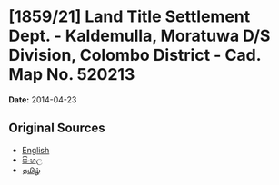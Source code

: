 # [1859/21] Land Title Settlement Dept. - Kaldemulla, Moratuwa D/S Division, Colombo District - Cad. Map No. 520213

**Date:** 2014-04-23

## Original Sources

- [English](https://documents.gov.lk/view/extra-gazettes/2014/4/1859-21_E.pdf)
- [සිංහල](https://documents.gov.lk/view/extra-gazettes/2014/4/1859-21_S.pdf)
- [தமிழ்](https://documents.gov.lk/view/extra-gazettes/2014/4/1859-21_T.pdf)
